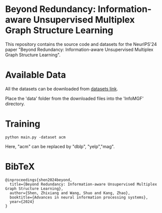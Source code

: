 # Beyond Redundancy: Information-aware Unsupervised Multiplex Graph Structure Learning

This repository contains the source code and datasets for the NeurIPS'24 paper "Beyond Redundancy: Information-aware Unsupervised Multiplex Graph Structure Learning".

# Available Data

All the datasets can be downloaded from [datasets link](https://drive.google.com/file/d/1WU8j5YbwNr-cD-UQEfqX8nRDW0maDbWR/view?usp=sharing).

Place the 'data' folder from the downloaded files into the 'InfoMGF' directory.


# Training

`python main.py -dataset acm` 

Here, "acm" can be replaced by "dblp", "yelp","mag".


# BibTeX

```
@inproceedings{shen2024beyond,
  title={Beyond Redundancy: Information-aware Unsupervised Multiplex Graph Structure Learning},
  author={Shen, Zhixiang and Wang, Shuo and Kang, Zhao},
  booktitle={Advances in neural information processing systems},
  year={2024}
}

```
